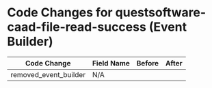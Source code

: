 # Code Changes for questsoftware-caad-file-read-success (Event Builder)

| Code Change | Field Name | Before | After |
|-------------|------------|--------|-------|
| removed_event_builder | N/A |  |  |